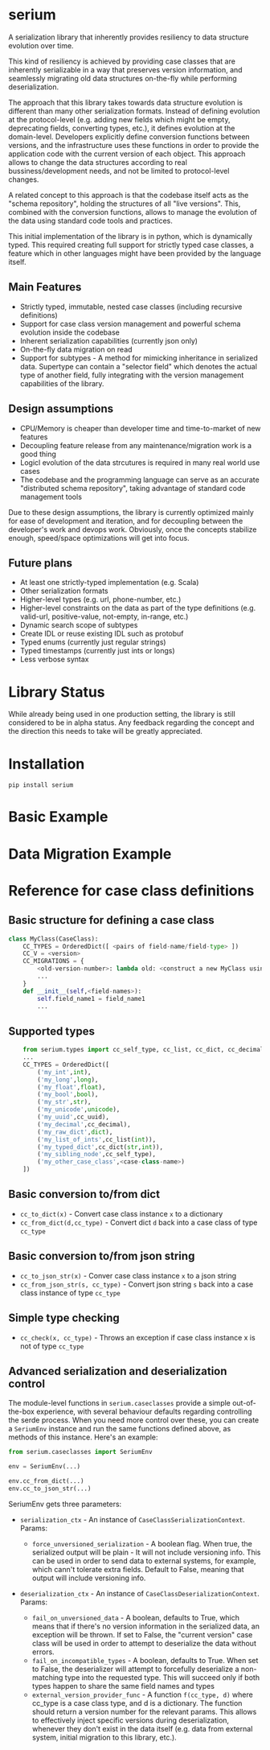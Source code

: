 
# serium

A serialization library that inherently provides resiliency to data structure evolution over time.

This kind of resiliency is achieved by providing case classes that are inherently serializable in a way that preserves version information, and seamlessly migrating old data structures on-the-fly while performing deserialization.

The approach that this library takes towards data structure evolution is different than many other serialization formats. Instead of defining evolution at the protocol-level (e.g. adding new fields which might be empty, deprecating fields, converting types, etc.), it defines evolution at the domain-level. Developers explicitly define conversion functions between versions, and the infrastructure uses these functions in order to provide the application code with the current version of each object. This approach allows to change the data structures according to real bussiness/development needs, and not be limited to protocol-level changes.

A related concept to this approach is that the codebase itself acts as the "schema repository", holding the structures of all "live versions". This, combined with the conversion functions, allows to manage the evolution of the data using standard code tools and practices.

This initial implementation of the library is in python, which is dynamically typed. This required creating full support for strictly typed case classes, a feature which in other languages might have been provided by the language itself.

## Main Features
* Strictly typed, immutable, nested case classes (including recursive definitions)
* Support for case class version management and powerful schema evolution inside the codebase
* Inherent serialization capabilities (currently json only)
* On-the-fly data migration on read
* Support for subtypes - A method for mimicking inheritance in serialized data. Supertype can contain a "selector field" which denotes the actual type of another field, fully integrating with the version management capabilities of the library.

## Design assumptions
* CPU/Memory is cheaper than developer time and time-to-market of new features
* Decoupling feature release from any maintenance/migration work is a good thing
* Logicl evolution of the data strcutures is required in many real world use cases
* The codebase and the programming language can serve as an accurate "distributed schema repository", taking advantage of standard code management tools

Due to these design assumptions, the library is currently optimized mainly for ease of development and iteration, and for decoupling between the developer's work and devops work. Obviously, once the concepts stabilize enough, speed/space optimizations will get into focus.

## Future plans
* At least one strictly-typed implementation (e.g. Scala)
* Other serialization formats
* Higher-level types (e.g. url, phone-number, etc.)
* Higher-level constraints on the data as part of the type definitions (e.g. valid-url, positive-value, not-empty, in-range, etc.)
* Dynamic search scope of subtypes
* Create IDL or reuse existing IDL such as protobuf
* Typed enums (currently just regular strings)
* Typed timestamps (currently just ints or longs)
* Less verbose syntax

# Library Status
While already being used in one production setting, the library is still considered to be in alpha status. Any feedback regarding the concept and the direction this needs to take will be greatly appreciated.

# Installation
`pip install serium`

# Basic Example

[embedmd]:# (./examples.py python /# BASIC_EXAMPLE_START/ /# BASIC_EXAMPLE_END/)

# Data Migration Example

[embedmd]:# (./examples.py python /# DATA_MIGRATION_EXAMPLE_START/ /# DATA_MIGRATION_EXAMPLE_END/)

# Reference for case class definitions

## Basic structure for defining a case class
```python
class MyClass(CaseClass):
	CC_TYPES = OrderedDict([ <pairs of field-name/field-type> ])
	CC_V = <version>
	CC_MIGRATIONS = {
		<old-version-number>: lambda old: <construct a new MyClass using old>,
		...
	}
	def __init__(self,<field-names>):
		self.field_name1 = field_name1
		...
```

## Supported types
```python
	from serium.types import cc_self_type, cc_list, cc_dict, cc_decimal, cc_uuid
	...
	CC_TYPES = OrderedDict([
		('my_int',int),
		('my_long',long),
		('my_float',float),
		('my_bool',bool),
		('my_str',str),	
		('my_unicode',unicode),	
		('my_uuid',cc_uuid),
		('my_decimal',cc_decimal),
		('my_raw_dict',dict),
		('my_list_of_ints',cc_list(int)),
		('my_typed_dict',cc_dict(str,int)),
		('my_sibling_node',cc_self_type),
		('my_other_case_class',<case-class-name>)
	])
```

## Basic conversion to/from dict
* `cc_to_dict(x)` - Convert case class instance `x` to a dictionary
* `cc_from_dict(d,cc_type)` - Convert dict `d` back into a case class of type `cc_type`

## Basic conversion to/from json string
* `cc_to_json_str(x)` - Conver case class instance `x` to a json string
* `cc_from_json_str(s, cc_type)` - Convert json string `s` back into a case class instance of type `cc_type`

## Simple type checking
* `cc_check(x, cc_type)` - Throws an exception if case class instance x is not of type `cc_type`

## Advanced serialization and deserialization control
The module-level functions in `serium.caseclasses` provide a simple out-of-the-box experience, with several behaviour defaults regarding controlling the serde process. When you need more control over these, you can create a `SeriumEnv` instance and run the same functions defined above, as methods of this instance. Here's an example:
```python
from serium.caseclasses import SeriumEnv

env = SeriumEnv(...)

env.cc_from_dict(...)
env.cc_to_json_str(...) 
```

SeriumEnv gets three parameters:

* `serialization_ctx` - An instance of `CaseClassSerializationContext`. Params:

  * `force_unversioned_serialization` - A boolean flag. When true, the serialized output will be plain - It will not include versioning info. This can be used in order to send data to external systems, for example, which cann't tolerate extra fields. Default to False, meaning that output will include versioning info.
* `deserialization_ctx` - An instance of `CaseClassDeserializationContext`. Params:

  * `fail_on_unversioned_data` - A boolean, defaults to True, which means that if there's no version information in the serialized data, an exception will be thrown. If set to False, the "current version" case class will be used in order to attempt to deserialize the data without errors.
  * `fail_on_incompatible_types` - A boolean, defaults to True. When set to False, the deserializer will attempt to forcefully deserialize a non-matching type into the requested type. This will succeed only if both types happen to share the same field names and types
  * `external_version_provider_func` - A function `f(cc_type, d)` where cc_type is a case class type, and d is a dictionary. The function should return a version number for the relevant params. This allows to effectively inject specific versions during deserialization, whenever they don't exist in the data itself (e.g. data from external system, initial migration to this library, etc.).

